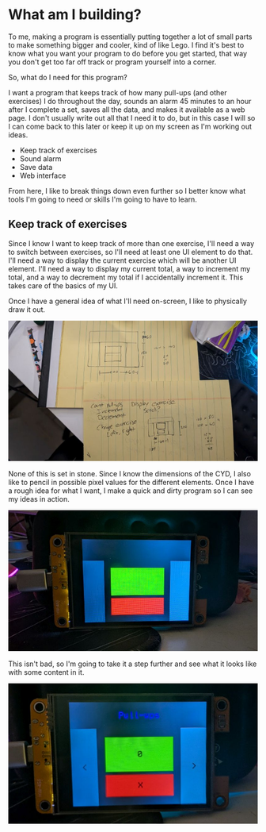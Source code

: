 # What am I building?

To me, making a program is essentially putting together a lot of small parts to make something bigger and cooler, kind of like Lego. I find it's best to know what you want your program to do before you get started, that way you don't get too far off track or program yourself into a corner.

So, what do I need for this program?

I want a program that keeps track of how many pull-ups (and other exercises) I do throughout the day, sounds an alarm 45 minutes to an hour after I complete a set, saves all the data, and makes it available as a web page. I don't usually write out all that I need it to do, but in this case I will so I can come back to this later or keep it up on my screen as I'm working out ideas.

* Keep track of exercises
* Sound alarm
* Save data
* Web interface

From here, I like to break things down even further so I better know what tools I'm going to need or skills I'm going to have to learn.

## Keep track of exercises

Since I know I want to keep track of more than one exercise, I'll need a way to switch between exercises, so I'll need at least one UI element to do that. I'll need a way to display the current exercise which will be another UI element. I'll need a way to display my current total, a way to increment my total, and a way to decrement my total if I accidentally increment it. This takes care of the basics of my UI.

Once I have a general idea of what I'll need on-screen, I like to physically draw it out.

<img src="./img/rep-counter-sketches.jpg" alt="Sketches of a UI for a rep counting app">

None of this is set in stone. Since I know the dimensions of the CYD, I also like to pencil in possible pixel values for the different elements. Once I have a rough idea for what I want, I make a quick and dirty program so I can see my ideas in action.

<img src="./img/rep-counter-rough-ui-01.jpg" alt="First UI draft for rep counting app">

This isn't bad, so I'm going to take it a step further and see what it looks like with some content in it.

<img src="./img/rep-counter-rough-ui-02.jpg" alt="First UI draft with text">